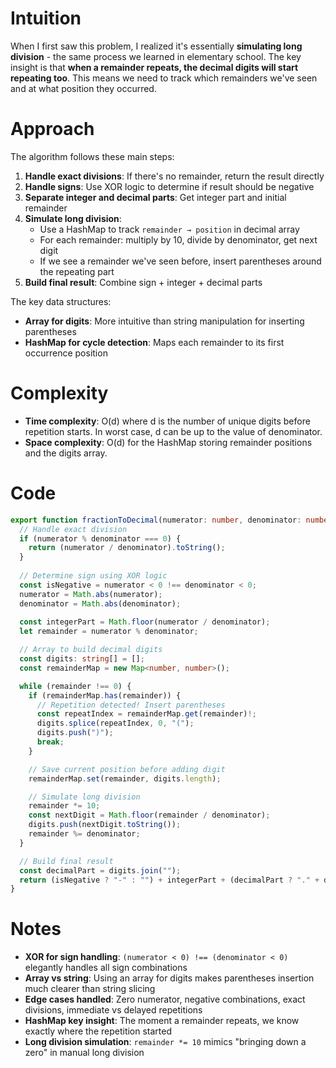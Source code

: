 # Intuition

When I first saw this problem, I realized it's essentially **simulating long division** - the same process we learned in elementary school. The key insight is that **when a remainder repeats, the decimal digits will start repeating too**. This means we need to track which remainders we've seen and at what position they occurred.

# Approach

The algorithm follows these main steps:

1. **Handle exact divisions**: If there's no remainder, return the result directly
2. **Handle signs**: Use XOR logic to determine if result should be negative  
3. **Separate integer and decimal parts**: Get integer part and initial remainder
4. **Simulate long division**: 
   - Use a HashMap to track `remainder → position` in decimal array
   - For each remainder: multiply by 10, divide by denominator, get next digit
   - If we see a remainder we've seen before, insert parentheses around the repeating part
5. **Build final result**: Combine sign + integer + decimal parts

The key data structures:
- **Array for digits**: More intuitive than string manipulation for inserting parentheses
- **HashMap for cycle detection**: Maps each remainder to its first occurrence position

# Complexity

- **Time complexity**: O(d) where d is the number of unique digits before repetition starts. In worst case, d can be up to the value of denominator.
- **Space complexity**: O(d) for the HashMap storing remainder positions and the digits array.

# Code

```typescript
export function fractionToDecimal(numerator: number, denominator: number): string {
  // Handle exact division
  if (numerator % denominator === 0) {
    return (numerator / denominator).toString();
  }
  
  // Determine sign using XOR logic
  const isNegative = numerator < 0 !== denominator < 0;
  numerator = Math.abs(numerator);
  denominator = Math.abs(denominator);
  
  const integerPart = Math.floor(numerator / denominator);
  let remainder = numerator % denominator;

  // Array to build decimal digits
  const digits: string[] = [];
  const remainderMap = new Map<number, number>();

  while (remainder !== 0) {
    if (remainderMap.has(remainder)) {
      // Repetition detected! Insert parentheses
      const repeatIndex = remainderMap.get(remainder)!;
      digits.splice(repeatIndex, 0, "(");
      digits.push(")");
      break;
    }

    // Save current position before adding digit
    remainderMap.set(remainder, digits.length);

    // Simulate long division
    remainder *= 10;
    const nextDigit = Math.floor(remainder / denominator);
    digits.push(nextDigit.toString());
    remainder %= denominator;
  }

  // Build final result
  const decimalPart = digits.join("");
  return (isNegative ? "-" : "") + integerPart + (decimalPart ? "." + decimalPart : "");
}
```

# Notes

- **XOR for sign handling**: `(numerator < 0) !== (denominator < 0)` elegantly handles all sign combinations
- **Array vs string**: Using an array for digits makes parentheses insertion much clearer than string slicing
- **Edge cases handled**: Zero numerator, negative combinations, exact divisions, immediate vs delayed repetitions
- **HashMap key insight**: The moment a remainder repeats, we know exactly where the repetition started
- **Long division simulation**: `remainder *= 10` mimics "bringing down a zero" in manual long division
